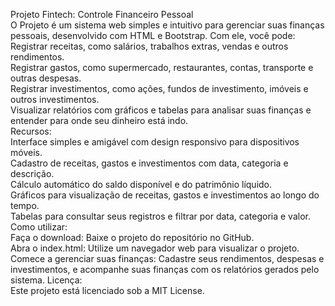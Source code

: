 Projeto Fintech: Controle Financeiro Pessoal  
O Projeto é um sistema web simples e intuitivo para gerenciar suas finanças pessoais, desenvolvido com HTML e Bootstrap. Com ele, você pode:  
Registrar receitas, como salários, trabalhos extras, vendas e outros rendimentos.  
Registrar gastos, como supermercado, restaurantes, contas, transporte e outras despesas.  
Registrar investimentos, como ações, fundos de investimento, imóveis e outros investimentos.  
Visualizar relatórios com gráficos e tabelas para analisar suas finanças e entender para onde seu dinheiro está indo.  
Recursos:  
Interface simples e amigável com design responsivo para dispositivos móveis.  
Cadastro de receitas, gastos e investimentos com data, categoria e descrição.  
Cálculo automático do saldo disponível e do patrimônio líquido.  
Gráficos para visualização de receitas, gastos e investimentos ao longo do tempo.  
Tabelas para consultar seus registros e filtrar por data, categoria e valor.  
Como utilizar:  
Faça o download: Baixe o projeto do repositório no GitHub.  
Abra o index.html: Utilize um navegador web para visualizar o projeto.  
Comece a gerenciar suas finanças: Cadastre seus rendimentos, despesas e investimentos, e acompanhe suas finanças com os relatórios gerados pelo sistema.
Licença:  
Este projeto está licenciado sob a MIT License.
